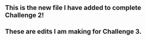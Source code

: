 ## This is the new file I have added to complete Challenge 2!

## These are edits I am making for Challenge 3.
